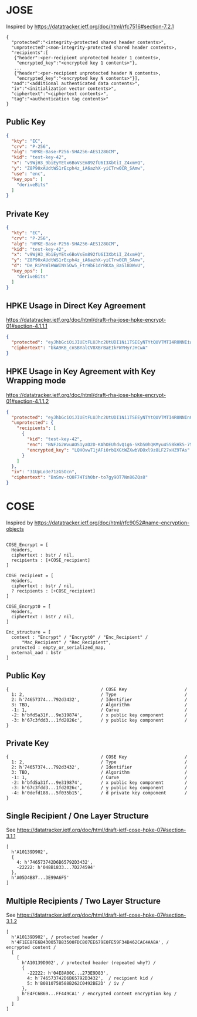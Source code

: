 # JOSE

Inspired by https://datatracker.ietf.org/doc/html/rfc7516#section-7.2.1

~~~~ text
{
  "protected":"<integrity-protected shared header contents>",
  "unprotected":<non-integrity-protected shared header contents>,
  "recipients":[
   {"header":<per-recipient unprotected header 1 contents>,
    "encrypted_key":"<encrypted key 1 contents>"},
   ...
   {"header":<per-recipient unprotected header N contents>,
    "encrypted_key":"<encrypted key N contents>"}],
  "aad":"<additional authenticated data contents>",
  "iv":"<initialization vector contents>",
  "ciphertext":"<ciphertext contents>",
  "tag":"<authentication tag contents>"
}
~~~~

## Public Key

~~~~ json
{
  "kty": "EC",
  "crv": "P-256",
  "alg": "HPKE-Base-P256-SHA256-AES128GCM",
  "kid": "test-key-42",
  "x": "v9WjH3_9biEyYEtx6BoVsEm892fU6I3XbtiI_Z4xmHQ",
  "y": "Z8P90xAUdtWS1rEcph4z_iA6azhX-yiCTrw0CR_SAmw",
  "use": "enc",
  "key_ops": [
    "deriveBits"
  ]
}
~~~~

## Private Key

~~~~ json
{
  "kty": "EC",
  "crv": "P-256",
  "alg": "HPKE-Base-P256-SHA256-AES128GCM",
  "kid": "test-key-42",
  "x": "v9WjH3_9biEyYEtx6BoVsEm892fU6I3XbtiI_Z4xmHQ",
  "y": "Z8P90xAUdtWS1rEcph4z_iA6azhX-yiCTrw0CR_SAmw",
  "d": "De_RiPnWlHWWINY5Ow5_FtrHbE1drRKXa_8aSl8DWxU",
  "key_ops": [
    "deriveBits"
  ]
}
~~~~

## HPKE Usage in Direct Key Agreement

https://datatracker.ietf.org/doc/html/draft-rha-jose-hpke-encrypt-01#section-4.1.1.1

~~~~ json
{
  "protected": "eyJhbGciOiJIUEtFLUJhc2UtUDI1Ni1TSEEyNTYtQUVTMTI4R0NNIiwiZW5jIjoiQkNNT2Z4M2pvNTQ5elNJX3Y2aVdHMl9qSUJpaGhqaW95VlVxOEJZWklNYnFndDRYaG9VM0hseHVhaUNnRE55SXo3cVdMU01zR2pBYmJNeV9ZWXlzUlF3Iiwia2lkIjoidGVzdC1rZXktNDIifQ",
  "ciphertext": "bkA9KB_cnSBYalCV8XBrBaEIkFWYHyrJHCwA"
}
~~~~

## HPKE Usage in Key Agreement with Key Wrapping mode

https://datatracker.ietf.org/doc/html/draft-rha-jose-hpke-encrypt-01#section-4.1.1.2

~~~~ json
{
  "protected": "eyJhbGciOiJIUEtFLUJhc2UtUDI1Ni1TSEEyNTYtQUVTMTI4R0NNIn0",
  "unprotected": {
    "recipients": [
      {
        "kid": "test-key-42",
        "enc": "BNFJG2WvuAOS1yaD2D-KAhOEUhdvQ1g6-SKb50hQKMyu455BkHk5-753LMOv1pMid0AZN9xuMBUJZCw1_qpUWlQ",
        "encrypted_key": "LQHOvwT1jAFi0rbQXGtWZXwbVDOxl9z8LF27xHZ9TAs"
      }
    ]
  },
  "iv": "31UpLo3e71zG5Ocn",
  "ciphertext": "BnSmv-tQ0F74Tih0br-to7gy9OT7Nn86ZQs8"
}
~~~~

# COSE

Inspired by https://datatracker.ietf.org/doc/html/rfc9052#name-encryption-objects

~~~~ text

COSE_Encrypt = [
  Headers,
  ciphertext : bstr / nil,
  recipients : [+COSE_recipient]
]

COSE_recipient = [
  Headers,
  ciphertext : bstr / nil,
  ? recipients : [+COSE_recipient]
]

COSE_Encrypt0 = [
  Headers,
  ciphertext : bstr / nil,
]

Enc_structure = [
  context : "Encrypt" / "Encrypt0" / "Enc_Recipient" /
      "Mac_Recipient" / "Rec_Recipient",
  protected : empty_or_serialized_map,
  external_aad : bstr
]

~~~~

## Public Key

~~~~ cbor-diag
{                                   / COSE Key                      /
  1: 2,                             / Type                          /
  2: h'74657374...792d3432',        / Identifier                    /
  3: TBD,                           / Algorithm                     /
  -1: 1,                            / Curve                         /
  -2: h'bfd5a31f...9e319874',       / x public key component        /
  -3: h'67c3fdd3...1fd2026c',       / y public key component        /
}
~~~~

## Private Key

~~~~ cbor-diag
{                                   / COSE Key                      /
  1: 2,                             / Type                          /
  2: h'74657374...792d3432',        / Identifier                    /
  3: TBD,                           / Algorithm                     /
  -1: 1,                            / Curve                         /
  -2: h'bfd5a31f...9e319874',       / x public key component        /
  -3: h'67c3fdd3...1fd2026c',       / y public key component        /
  -4: h'0defd188...5f035b15',       / d private key component       /
}
~~~~

## Single Recipient / One Layer Structure 

See https://datatracker.ietf.org/doc/html/draft-ietf-cose-hpke-07#section-3.1.1

~~~~ cbor-diag
[
  h'A10139D902', 
  {
    4: h'746573742D6B65792D3432', 
    -22222: h'048B1833...7D274594'
  }, 
  h'A05D4B87...3E99A6F5'
]
~~~~

## Multiple Recipients / Two Layer Structure

See https://datatracker.ietf.org/doc/html/draft-ietf-cose-hpke-07#section-3.1.2

~~~~ cbor-diag
[
  h'A10139D902', / protected header /
  h'4F1EE8FE6B430057B83500FDC807EE679E0FE59F34B462CAC4AA8A', / encrypted content /
  [
    [
      h'A10139D902', / protected header (repeated why?) /
      {
        -22222: h'04E8A00C...273E9D83', 
        4: h'746573742D6B65792D3432',  / recipient kid /
        5: h'B0810758588B262C0492BE2D' / iv /
      }, 
      h'E4FC6B69...FF449CA1' / encrypted content encryption key /
    ]
  ]
]
~~~~